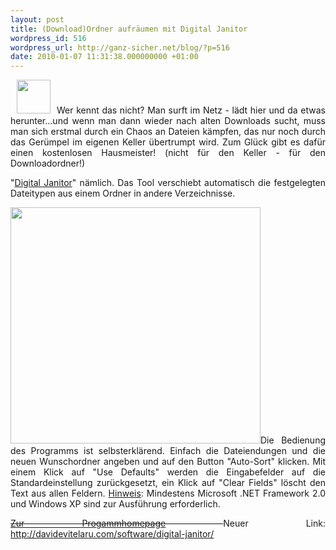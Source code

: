 ```yaml
---
layout: post
title: (Download)Ordner aufräumen mit Digital Janitor
wordpress_id: 516
wordpress_url: http://ganz-sicher.net/blog/?p=516
date: 2010-01-07 11:31:38.000000000 +01:00
---
```

<p style="text-align: justify;"><a href="http://ganz-sicher.net/blog/wp-content/uploads/DJ-Icon-256.png"><img class="alignleft size-full wp-image-518" style="margin-left: 10px; margin-right: 10px;" title="Digital Janitor Icon" src="http://ganz-sicher.net/blog/wp-content/uploads/DJ-Icon-256.png" alt="" width="54" height="54" /></a>Wer kennt das nicht? Man surft im Netz - lädt hier und da etwas herunter...und wenn man dann wieder nach alten Downloads sucht, muss man sich erstmal durch ein Chaos an Dateien kämpfen, das nur noch durch das Gerümpel im eigenen Keller übertrumpt wird. Zum Glück gibt es dafür einen kostenlosen Hausmeister! (nicht für den Keller - für den Downloadordner!)</p>
<p style="text-align: justify;"><!--more-->"<a href="http://davidevitelaru.comze.com/digitaljanitor.php" target="_blank">Digital Janitor</a>" nämlich. Das Tool verschiebt automatisch die festgelegten Dateitypen aus einem Ordner in andere Verzeichnisse.</p>
<p style="text-align: justify;"><a href="http://ganz-sicher.net/blog/wp-content/uploads/digital-janitor-screenshot.jpg"><img class="aligncenter size-full wp-image-522" title="digital janitor screenshot" src="http://ganz-sicher.net/blog/wp-content/uploads/digital-janitor-screenshot.jpg" alt="" width="400" height="378" /></a>Die Bedienung des Programms ist selbsterklärend. Einfach die Dateiendungen und die neuen Wunschordner angeben und auf den Button "Auto-Sort" klicken. Mit einem Klick auf "Use Defaults" werden die Eingabefelder auf die Standardeinstellung zurückgesetzt, ein Klick auf "Clear Fields" löscht den Text aus allen Feldern.
<span style="text-decoration: underline;">Hinweis</span>: Mindestens Microsoft .NET Framework 2.0 und Windows XP sind zur Ausführung erforderlich.</p>
<p style="text-align: justify;"><strike><a href="http://davidevitelaru.comze.com/digitaljanitor.php" target="_blank">Zur Progammhomepage</a>
</strike>
 Neuer Link: <a href="http://davidevitelaru.com/software/digital-janitor/">http://davidevitelaru.com/software/digital-janitor/</a>
</p>

<p style="text-align: justify;"></p>

